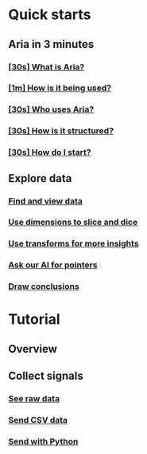 # Quick starts
## Aria in 3 minutes 
### [[30s] What is Aria?](xref:developers/quick-starts/1_view.md)
### [[1m] How is it being used?](xref:developers/quick-starts/1_view.md)
### [[30s] Who uses Aria?](xref:developers/quick-starts/1_view.md)
### [[30s] How is it structured?](xref:developers/quick-starts/1_view.md)
### [[30s] How do I start?](xref:developers/quick-starts/1_view.md)
## Explore data
### [Find and view data](xref:developers/quick-starts/1_view)
### [Use dimensions to slice and dice](xref:developers/quick-starts/2_slice)
### [Use transforms for more insights](xref:developers/quick-starts/3_transform)
### [Ask our AI for pointers](xref:developers/quick-starts/4_askai)
### [Draw conclusions](xref:/developers/get-started/5_insight)

# Tutorial 
## Overview 
## Collect signals 
### [See raw data](xref:/developers/how-to/1_raw_data)
### [Send CSV data](xref:/developers/how-to/1_raw_data)
### [Send with Python](xref:/developers/how-to/1_raw_data)
